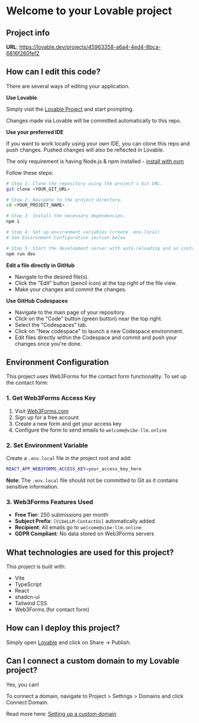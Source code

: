 # Welcome to your Lovable project

## Project info

**URL**: https://lovable.dev/projects/45963358-a6a4-4ed4-8bca-6816f260fef2

## How can I edit this code?

There are several ways of editing your application.

**Use Lovable**

Simply visit the [Lovable Project](https://lovable.dev/projects/45963358-a6a4-4ed4-8bca-6816f260fef2) and start prompting.

Changes made via Lovable will be committed automatically to this repo.

**Use your preferred IDE**

If you want to work locally using your own IDE, you can clone this repo and push changes. Pushed changes will also be reflected in Lovable.

The only requirement is having Node.js & npm installed - [install with nvm](https://github.com/nvm-sh/nvm#installing-and-updating)

Follow these steps:

```sh
# Step 1: Clone the repository using the project's Git URL.
git clone <YOUR_GIT_URL>

# Step 2: Navigate to the project directory.
cd <YOUR_PROJECT_NAME>

# Step 3: Install the necessary dependencies.
npm i

# Step 4: Set up environment variables (create .env.local)
# See Environment Configuration section below

# Step 5: Start the development server with auto-reloading and an instant preview.
npm run dev
```

**Edit a file directly in GitHub**

- Navigate to the desired file(s).
- Click the "Edit" button (pencil icon) at the top right of the file view.
- Make your changes and commit the changes.

**Use GitHub Codespaces**

- Navigate to the main page of your repository.
- Click on the "Code" button (green button) near the top right.
- Select the "Codespaces" tab.
- Click on "New codespace" to launch a new Codespace environment.
- Edit files directly within the Codespace and commit and push your changes once you're done.

## Environment Configuration

This project uses Web3Forms for the contact form functionality. To set up the contact form:

### 1. Get Web3Forms Access Key

1. Visit [Web3Forms.com](https://web3forms.com)
2. Sign up for a free account
3. Create a new form and get your access key
4. Configure the form to send emails to `welcome@vibe-llm.online`

### 2. Set Environment Variable

Create a `.env.local` file in the project root and add:

```bash
REACT_APP_WEB3FORMS_ACCESS_KEY=your_access_key_here
```

**Note**: The `.env.local` file should not be committed to Git as it contains sensitive information.

### 3. Web3Forms Features Used

- **Free Tier**: 250 submissions per month
- **Subject Prefix**: `[VibeLLM-ContactUs]` automatically added
- **Recipient**: All emails go to `welcome@vibe-llm.online`
- **GDPR Compliant**: No data stored on Web3Forms servers

## What technologies are used for this project?

This project is built with:

- Vite
- TypeScript
- React
- shadcn-ui
- Tailwind CSS
- Web3Forms (for contact form)

## How can I deploy this project?

Simply open [Lovable](https://lovable.dev/projects/45963358-a6a4-4ed4-8bca-6816f260fef2) and click on Share -> Publish.

## Can I connect a custom domain to my Lovable project?

Yes, you can!

To connect a domain, navigate to Project > Settings > Domains and click Connect Domain.

Read more here: [Setting up a custom domain](https://docs.lovable.dev/tips-tricks/custom-domain#step-by-step-guide)
